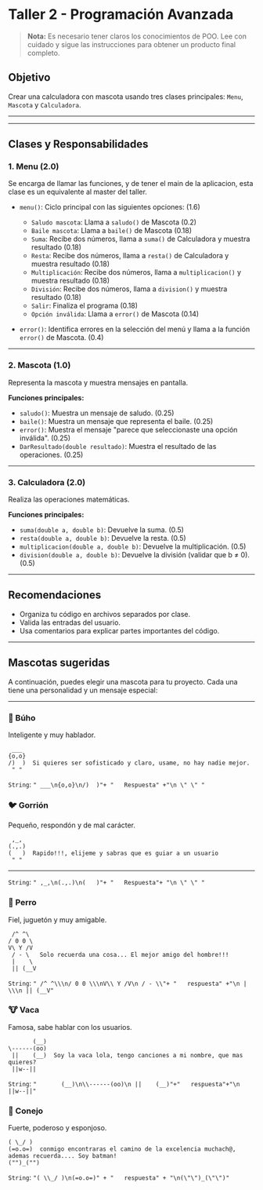 # Taller 2 - Programación Avanzada

> **Nota:** Es necesario tener claros los conocimientos de POO. Lee con cuidado y sigue las instrucciones para obtener un producto final completo.

## Objetivo

Crear una calculadora con mascota usando tres clases principales: `Menu`, `Mascota` y `Calculadora`.

---
---

## Clases y Responsabilidades

### 1. Menu (2.0)
Se encarga de llamar las funciones, y de tener el main de la aplicacion, esta clase es un equivalente al master del taller.

- `menu()`: Ciclo principal con las siguientes opciones:  (1.6)
    
    - `Saludo mascota`:  Llama a `saludo()` de Mascota  (0.2)
    - `Baile mascota`:  Llama a `baile()` de Mascota  (0.18)
    - `Suma`:  Recibe dos números, llama a `suma()` de Calculadora y muestra resultado  (0.18)
    - `Resta`:  Recibe dos números, llama a `resta()` de Calculadora y muestra resultado  (0.18)
    - `Multiplicación`:  Recibe dos números, llama a `multiplicacion()` y muestra resultado  (0.18)
    - `División`:  Recibe dos números, llama a `division()` y muestra resultado  (0.18)
    - `Salir`:  Finaliza el programa  (0.18)
    - `Opción inválida`:  Llama a `error()` de Mascota  (0.14)

- `error()`: Identifica errores en la selección del menú y llama a la función `error()` de Mascota.  (0.4)

---
### 2. Mascota (1.0)

Representa la mascota y muestra mensajes en pantalla.

**Funciones principales:**

- `saludo()`: Muestra un mensaje de saludo.  (0.25)
- `baile()`: Muestra un mensaje que representa el baile.  (0.25)
- `error()`: Muestra el mensaje "parece que seleccionaste una opción inválida".  (0.25)
- `DarResultado(double resultado)`: Muestra el resultado de las operaciones.  (0.25)

---

### 3. Calculadora (2.0)

Realiza las operaciones matemáticas.

**Funciones principales:**

- `suma(double a, double b)`: Devuelve la suma.  (0.5)
- `resta(double a, double b)`: Devuelve la resta.  (0.5)
- `multiplicacion(double a, double b)`: Devuelve la multiplicación.  (0.5)
- `division(double a, double b)`: Devuelve la división (validar que b ≠ 0).  (0.5)

---

## Recomendaciones

- Organiza tu código en archivos separados por clase.
- Valida las entradas del usuario.
- Usa comentarios para explicar partes importantes del código.

---
## Mascotas sugeridas

A continuación, puedes elegir una mascota para tu proyecto. Cada una tiene una personalidad y un mensaje especial:

---

### 🦉 Búho

Inteligente y muy hablador.

```
 ___
{o,o}  
/)  )  Si quieres ser sofisticado y claro, usame, no hay nadie mejor.
 " " 

```
`String`: ```" ___\n{o,o}\n/)  )"+ "   Respuesta" +"\n \" \" "```

### 🐦 Gorrión

Pequeño, respondón y de mal carácter.
```
 ,_,  
(.,.) 
(   )  Rapido!!!, elijeme y sabras que es guiar a un usuario
 " "
```
---
`String`: ```" ,_,\n(.,.)\n(   )"+ "   Respuesta"+ "\n \" \" "```

### 🐶 Perro

Fiel, juguetón y muy amigable.
```
 /^ ^\  
/ 0 0 \ 
V\ Y /V 
 / - \   Solo recuerda una cosa... El mejor amigo del hombre!!! 
 |    \ 
 || (__V
```
`String`: ```" /^ ^\\\n/ 0 0 \\\nV\\ Y /V\n / - \\"+ "   respuesta" +"\n |    \\\n || (__V"```

### 🐮 Vaca

Famosa, sabe hablar con los usuarios.
```
       (__)     
\------(oo)     
 ||    (__)  Soy la vaca lola, tengo canciones a mi nombre, que mas quieres?
 ||w--||
```
`String`: ```"       (__)\n\\------(oo)\n ||    (__)"+"   respuesta"+"\n ||w--||"```

### 🐰 Conejo

Fuerte, poderoso y esponjoso.
```
( \_/ )
(=o.o=)  conmigo encontraras el camino de la excelencia muchach@, ademas recuerda.... Soy batman!
("")_("")
```
`String`: ```"( \\_/ )\n(=o.o=)" + "   respuesta" + "\n(\"\")_(\"\")"```